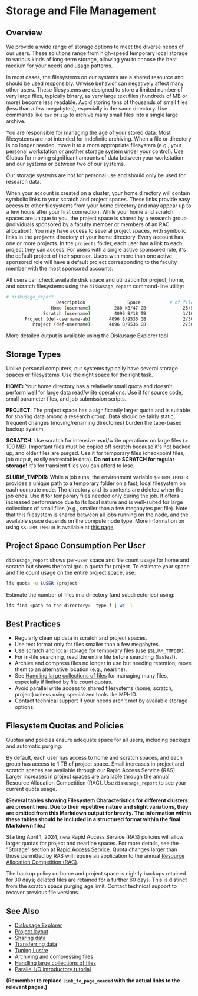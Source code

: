 # Storage and File Management

## Overview

We provide a wide range of storage options to meet the diverse needs of our users.  These solutions range from high-speed temporary local storage to various kinds of long-term storage, allowing you to choose the best medium for your needs and usage patterns.

In most cases, the filesystems on our systems are a shared resource and should be used responsibly.  Unwise behavior can negatively affect many other users. These filesystems are designed to store a limited number of very large files, typically binary, as very large text files (hundreds of MB or more) become less readable.  Avoid storing tens of thousands of small files (less than a few megabytes), especially in the same directory.  Use commands like `tar` or `zip` to archive many small files into a single large archive.

You are responsible for managing the age of your stored data. Most filesystems are not intended for indefinite archiving. When a file or directory is no longer needed, move it to a more appropriate filesystem (e.g., your personal workstation or another storage system under your control).  Use Globus for moving significant amounts of data between your workstation and our systems or between two of our systems.

Our storage systems are not for personal use and should only be used for research data.

When your account is created on a cluster, your home directory will contain symbolic links to your scratch and project spaces. These links provide easy access to other filesystems from your home directory and may appear up to a few hours after your first connection.  While your home and scratch spaces are unique to you, the project space is shared by a research group (individuals sponsored by a faculty member or members of an RAC allocation). You may have access to several project spaces, with symbolic links in the `projects` directory of your home directory. Every account has one or more projects.  In the `projects` folder, each user has a link to each project they can access. For users with a single active sponsored role, it's the default project of their sponsor. Users with more than one active sponsored role will have a default project corresponding to the faculty member with the most sponsored accounts.


All users can check available disk space and utilization for project, home, and scratch filesystems using the `diskusage_report` command-line utility:

```bash
# diskusage_report
                   Description                Space           # of files
                 Home (username)         280 kB/47 GB              25/500k
              Scratch (username)         4096 B/18 TB              1/1000k
       Project (def-username-ab)       4096 B/9536 GB              2/500k
          Project (def-username)       4096 B/9536 GB              2/500k
```

More detailed output is available using the Diskusage Explorer tool.


## Storage Types

Unlike personal computers, our systems typically have several storage spaces or filesystems. Use the right space for the right task.

**HOME:** Your home directory has a relatively small quota and doesn't perform well for large data read/write operations.  Use it for source code, small parameter files, and job submission scripts.

**PROJECT:** The project space has a significantly larger quota and is suitable for sharing data among a research group. Data should be fairly static; frequent changes (moving/renaming directories) burden the tape-based backup system.

**SCRATCH:** Use scratch for intensive read/write operations on large files (> 100 MB).  Important files must be copied off scratch because it's not backed up, and older files are purged. Use it for temporary files (checkpoint files, job output, easily recreatable data).  **Do not use SCRATCH for regular storage!** It's for transient files you can afford to lose.

**SLURM_TMPDIR:** While a job runs, the environment variable `$SLURM_TMPDIR` provides a unique path to a temporary folder on a fast, local filesystem on each compute node. The directory and its contents are deleted when the job ends. Use it for temporary files needed only during the job.  It offers increased performance due to its local nature and is well-suited for large collections of small files (e.g., smaller than a few megabytes per file). Note that this filesystem is shared between all jobs running on the node, and the available space depends on the compute node type.  More information on using `$SLURM_TMPDIR` is available at [this page](link_to_page_needed).


## Project Space Consumption Per User

`diskusage_report` shows per-user space and file count usage for home and scratch but shows the total group quota for project.  To estimate your space and file count usage on the entire project space, use:

```bash
lfs quota -u $USER /project
```

Estimate the number of files in a directory (and subdirectories) using:

```bash
lfs find <path to the directory> -type f | wc -l
```

## Best Practices

* Regularly clean up data in scratch and project spaces.
* Use text format only for files smaller than a few megabytes.
* Use scratch and local storage for temporary files (use `$SLURM_TMPDIR`).
* For in-file searching, read the entire file before searching (fastest).
* Archive and compress files no longer in use but needing retention; move them to an alternative location (e.g., nearline).
* See [Handling large collections of files](link_to_page_needed) for managing many files, especially if limited by file count quotas.
* Avoid parallel write access to shared filesystems (home, scratch, project) unless using specialized tools like MPI-IO.
* Contact technical support if your needs aren't met by available storage options.


## Filesystem Quotas and Policies

Quotas and policies ensure adequate space for all users, including backups and automatic purging.

By default, each user has access to home and scratch spaces, and each group has access to 1 TB of project space.  Small increases in project and scratch spaces are available through our Rapid Access Service (RAS). Larger increases in project spaces are available through the annual Resource Allocation Competition (RAC).  Use `diskusage_report` to see your current quota usage.

**(Several tables showing Filesystem Characteristics for different clusters are present here.  Due to their repetitive nature and slight variations, they are omitted from this Markdown output for brevity.  The information within these tables should be included in a structured format within the final Markdown file.)**

Starting April 1, 2024, new Rapid Access Service (RAS) policies will allow larger quotas for project and nearline spaces. For more details, see the "Storage" section at [Rapid Access Service](link_to_page_needed). Quota changes larger than those permitted by RAS will require an application to the annual [Resource Allocation Competition (RAC)](link_to_page_needed).


The backup policy on home and project space is nightly backups retained for 30 days; deleted files are retained for a further 60 days. This is distinct from the scratch space purging age limit. Contact technical support to recover previous file versions.


## See Also

* [Diskusage Explorer](link_to_page_needed)
* [Project layout](link_to_page_needed)
* [Sharing data](link_to_page_needed)
* [Transferring data](link_to_page_needed)
* [Tuning Lustre](link_to_page_needed)
* [Archiving and compressing files](link_to_page_needed)
* [Handling large collections of files](link_to_page_needed)
* [Parallel I/O introductory tutorial](link_to_page_needed)

**(Remember to replace `link_to_page_needed` with the actual links to the relevant pages.)**
